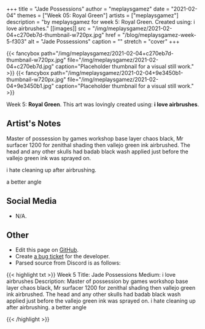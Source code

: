 +++
title =       "Jade Possessions"
author =      "meplaysgamez"
date =        "2021-02-04"
themes =      ["Week 05: Royal Green"]
artists =     ["meplaysgamez"]
description = "by meplaysgamez for week 5: Royal Green. Created using: i love airbrushes."
[[images]]
      src = "/img/meplaysgamez/2021-02-04+c270eb7d-thumbnail-w720px.jpg"
      href = "/blog/meplaysgamez-week-5-f303"
      alt = "Jade Possessions"
      caption = ""
      stretch = "cover"
+++

{{< fancybox path="/img/meplaysgamez/2021-02-04+c270eb7d-thumbnail-w720px.jpg" file="/img/meplaysgamez/2021-02-04+c270eb7d.jpg" caption="Placeholder thumbnail for a visual still work." >}}
{{< fancybox path="/img/meplaysgamez/2021-02-04+9e3450b1-thumbnail-w720px.jpg" file="/img/meplaysgamez/2021-02-04+9e3450b1.jpg" caption="Placeholder thumbnail for a visual still work." >}}


Week 5: **Royal Green**. This art was lovingly created using: **i love airbrushes**.

## Artist's Notes

Master of possession by games workshop base layer chaos black, Mr surfacer 1200 for zenithal shading then vallejo green ink airbrushed. The head and any other skulls had badab black wash applied just before the vallejo green ink was sprayed on.

i hate cleaning up after airbrushing.

a better angle

## Social Media

- N/A.

## Other

- Edit this page on [GitHub](https://github.com/teaminkling/web-refresh/edit/main/content/blog/meplaysgamez-week-5-f303.md).
- Create [a bug ticket](https://github.com/teaminkling/web-refresh/issues/new?assignees=&labels=bug&template=problem-report.md&title=) for the developer.
- Parsed source from Discord is as follows:

{{< highlight txt >}}
Week 5
Title: Jade Possessions
Medium: i love airbrushes
Description: Master of possession by games workshop base layer chaos black, Mr surfacer 1200 for zenithal shading then vallejo green ink airbrushed. The head and any other skulls had badab black wash applied just before the vallejo green ink was sprayed on.
i hate cleaning up after airbrushing.
a better angle

{{< /highlight >}}